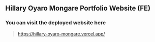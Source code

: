 ## Hillary Oyaro Mongare Portfolio Website (FE)

### You can visit the deployed website here

> https://hillary-oyaro-mongare.vercel.app/
